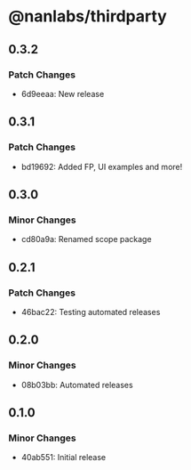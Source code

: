 # @nanlabs/thirdparty

## 0.3.2

### Patch Changes

- 6d9eeaa: New release

## 0.3.1

### Patch Changes

- bd19692: Added FP, UI examples and more!

## 0.3.0

### Minor Changes

- cd80a9a: Renamed scope package

## 0.2.1

### Patch Changes

- 46bac22: Testing automated releases

## 0.2.0

### Minor Changes

- 08b03bb: Automated releases

## 0.1.0

### Minor Changes

- 40ab551: Initial release
